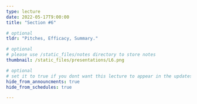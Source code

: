 ```yaml
---
type: lecture
date: 2022-05-17T9:00:00
title: "Section #6"

# optional
tldr: "Pitches, Efficacy, Summary."

# optional
# please use /static_files/notes directory to store notes
thumbnail: /static_files/presentations/L6.png

# optional
# set it to true if you dont want this lecture to appear in the updates section
hide_from_announcments: true
hide_from_schedules: true

---
```


